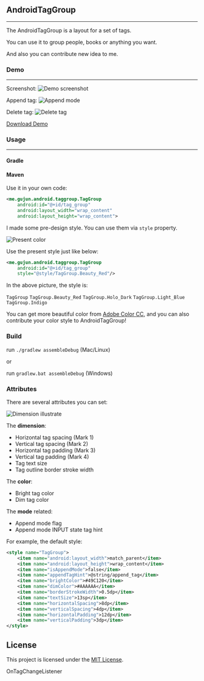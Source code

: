## AndroidTagGroup
---

The AndroidTagGroup is a layout for a set of tags.

You can use it to group people, books or anything you want.

And also you can contribute new idea to me.


### Demo
---

Screenshot:
![Demo screenshot](https://raw.github.com/2dxgujun/AndroidTagGroup/master/assets/demo_screenshot.png)

Append tag:
![Append mode](https://raw.github.com/2dxgujun/AndroidTagGroup/master/assets/append_mode.png)

Delete tag:
![Delete tag](https://raw.github.com/2dxgujun/AndroidTagGroup/master/assets/delete_tag.png)

[Download Demo]()

### Usage
---

#### Gradle

#### Maven


Use it in your own code:
```xml
<me.gujun.android.taggroup.TagGroup
    android:id="@+id/tag_group"
    android:layout_width="wrap_content"
    android:layout_height="wrap_content">
```

I made some pre-design style. You can use them via `style` property.

![Present color](https://raw.github.com/2dxgujun/AndroidTagGroup/master/assets/present_color.png)

Use the present style just like below:

```xml
<me.gujun.android.taggroup.TagGroup
    android:id="@+id/tag_group"
    style="@style/TagGroup.Beauty_Red"/>
```

In the above picture, the style is:

`TagGroup`
`TagGroup.Beauty_Red`
`TagGroup.Holo_Dark`
`TagGroup.Light_Blue`
`TagGroup.Indigo`

You can get more beautiful color from [Adobe Color CC](https://color.adobe.com), and you can also contribute your color style to AndroidTagGroup!


### Build

run `./gradlew assembleDebug` (Mac/Linux)

or

run `gradlew.bat assembleDebug` (Windows)

### Attributes

There are several attributes you can set:

![Dimension illustrate](https://raw.github.com/2dxgujun/AndroidTagGroup/master/assets/dimension_illustrate.png)

The  **dimension**:

- Horizontal tag spacing (Mark 1)
- Vertical tag spacing (Mark 2)
- Horizontal tag padding (Mark 3)
- Vertical tag padding (Mark 4)
- Tag text size
- Tag outline border stroke width

The **color**:

- Bright tag color
- Dim tag color

The **mode** related:

- Append mode flag
- Append mode INPUT state tag hint

For example, the default style:

```xml
<style name="TagGroup">
    <item name="android:layout_width">match_parent</item>
    <item name="android:layout_height">wrap_content</item>
    <item name="isAppendMode">false</item>
    <item name="appendTagHint">@string/append_tag</item>
    <item name="brightColor">#49C120</item>
    <item name="dimColor">#AAAAAA</item>
    <item name="borderStrokeWidth">0.5dp</item>
    <item name="textSize">13sp</item>
    <item name="horizontalSpacing">8dp</item>
    <item name="verticalSpacing">4dp</item>
    <item name="horizontalPadding">12dp</item>
    <item name="verticalPadding">3dp</item>
</style>
```

License
---

This project is licensed under the [MIT License](https://raw.github.com/2dxgujun/AndroidTagGroup/master/assets/LICENSE).


OnTagChangeListener

